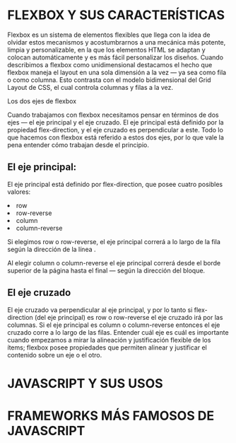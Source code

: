 # FLEXBOX Y SUS CARACTERÍSTICAS
Flexbox es un sistema de elementos flexibles que llega con la idea de olvidar estos mecanismos y acostumbrarnos a una mecánica más potente, limpia y personalizable, en la que los elementos HTML se adaptan y colocan automáticamente y es más fácil personalizar los diseños.
Cuando describimos a flexbox como unidimensional destacamos el hecho que flexbox maneja el layout en una sola dimensión a la vez — ya sea como fila o como columna. Esto contrasta con el modelo bidimensional del Grid Layout de CSS, el cual controla columnas y filas a la vez.

Los dos ejes de flexbox

Cuando trabajamos con flexbox necesitamos pensar en términos de dos ejes — el eje principal y el eje cruzado. El eje principal está definido por la propiedad flex-direction, y el eje cruzado es perpendicular a este. Todo lo que hacemos con flexbox está referido a estos dos ejes, por lo que vale la pena entender cómo trabajan desde el principio.

## El eje principal:
El eje principal está definido por flex-direction, que posee cuatro posibles valores:

<li>row</li>
<li>row-reverse</li>
<li>column</li>
<li>column-reverse</li>

Si elegimos row o row-reverse, el eje principal correrá a lo largo de la fila según la dirección de la línea .

Al elegir column o column-reverse el eje principal correrá desde el borde superior de la página hasta el final — según la dirección del bloque.
## El eje cruzado

El eje cruzado va perpendicular al eje principal, y por lo tanto si flex-direction (del eje principal) es row o row-reverse el eje cruzado irá por las columnas.
Si el eje principal es column o column-reverse entonces el eje cruzado corre a lo largo de las filas.
Entender cuál eje es cuál es importante cuando empezamos a mirar la alineación y justificación flexible de los ítems; flexbox posee propiedades que permiten alinear y justificar el contenido sobre un eje o el otro.


# JAVASCRIPT Y SUS USOS


# FRAMEWORKS MÁS FAMOSOS DE JAVASCRIPT

